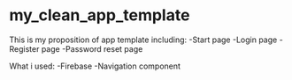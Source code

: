 # my_clean_app_template
This is my proposition of app template including:
-Start page
-Login page
-Register page
-Password reset page

What i used:
-Firebase
-Navigation component
